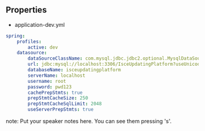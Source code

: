 ##  Properties

- application-dev.yml

```yml
spring:
    profiles:
        active: dev
    datasource:
        dataSourceClassName: com.mysql.jdbc.jdbc2.optional.MysqlDataSource
        url: jdbc:mysql://localhost:3306/IsceUpdatingPlatform?useUnicode=true&characterEncoding=utf8
        databaseName: isceupdatingplatform
        serverName: localhost
        username: root
        password: pwd123
        cachePrepStmts: true
        prepStmtCacheSize: 250
        prepStmtCacheSqlLimit: 2048
        useServerPrepStmts: true
```

note:
    Put your speaker notes here.
    You can see them pressing 's'.
